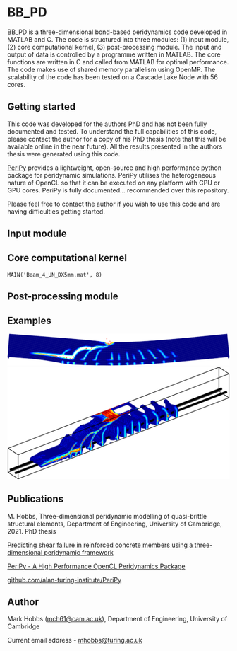  # BB_PD

BB_PD is a three-dimensional bond-based peridynamics code developed in MATLAB and C. The code is structured into three modules: (1) input module, (2) core computational kernel, (3) post-processing module. The input and output of data is controlled by a programme written in MATLAB. The core functions are written in C and called from MATLAB for optimal performance. The code makes use of shared memory parallelism using OpenMP. The scalability of the code has been tested on a Cascade Lake Node with 56 cores.

## Getting started

This code was developed for the authors PhD and has not been fully documented and tested. To understand the full capabilities of this code, please contact the author for a copy of his PhD thesis (note that this will be available online in the near future). All the results presented in the authors thesis were generated using this code.

[PeriPy](https://github.com/alan-turing-institute/PeriPy) provides a lightweight, open-source and high performance python package for peridynamic simulations. PeriPy utilises the heterogeneous nature of OpenCL so that it can be executed on any platform with CPU or GPU cores. PeriPy is fully documented... recommended over this repository. 

Please feel free to contact the author if you wish to use this code and are having difficulties getting started. 

## Input module

## Core computational kernel

```
MAIN('Beam_4_UN_DX5mm.mat', 8)
```

## Post-processing module

## Examples

![Stuttgart Shear Tests - Beam 7](docs\images\SB7_deformed.png)
![Stuttgart Shear Tests - Beam 7](docs\images\SB7_fracture_paths.png)

## Publications

M. Hobbs, Three-dimensional peridynamic modelling of quasi-brittle structural elements, Department of Engineering, University of Cambridge, 2021. PhD thesis

[Predicting shear failure in reinforced concrete members using a three-dimensional peridynamic framework](https://engrxiv.org/jhnd6/)

[PeriPy - A High Performance OpenCL Peridynamics Package](https://arxiv.org/abs/2105.04150)

[github.com/alan-turing-institute/PeriPy](https://github.com/alan-turing-institute/PeriPy)

## Author
Mark Hobbs (mch61@cam.ac.uk), Department of Engineering, University of Cambridge 

Current email address - mhobbs@turing.ac.uk